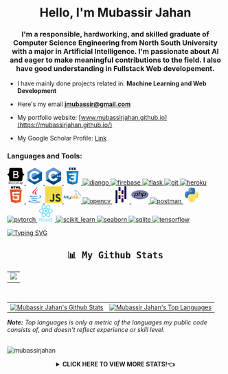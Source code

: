 <h1 align="center">Hello, I'm Mubassir Jahan</h1>
<h3 align="center">I'm a responsible, hardworking, and skilled graduate of Computer Science Engineering from North South University with a major in Artificial Intelligence. I'm passionate about AI and eager to make meaningful contributions to the field. I also have good understanding in Fullstack Web developement.</h3>

<!-- - I have mostly done projects in: **Pytorch, Django, Python** -->
- I have mainly done projects related in: **Machine Learning and Web Development**

- Here's my email **jmubassir@gmail.com**

- My portfolio website: [www.mubassirjahan.github.io](https://mubassirjahan.github.io/)

- My Google Scholar Profile: [Link](https://scholar.google.com/citations?view_op=list_works&hl=en&user=6AqxyA8AAAAJ&gmla=AJ1KiT0ETZOhTphH79mUQFzFzv3mFhrHGozqQnl0swOb-VkEXWVfPWWCg3oKGC53avq7Bkzy2HRv5IHA2Mf2C-7iRetwH6XVf2bkE-c2oXnxjNxi5FxKHm8)


<h3 align="left">Languages and Tools:</h3>
<p align="left"> <a href="https://getbootstrap.com" target="_blank" rel="noreferrer"> <img src="https://raw.githubusercontent.com/devicons/devicon/master/icons/bootstrap/bootstrap-plain-wordmark.svg" alt="bootstrap" width="40" height="40"/> </a> <a href="https://www.cprogramming.com/" target="_blank" rel="noreferrer"> <img src="https://raw.githubusercontent.com/devicons/devicon/master/icons/c/c-original.svg" alt="c" width="40" height="40"/> </a> <a href="https://www.w3schools.com/cpp/" target="_blank" rel="noreferrer"> <img src="https://raw.githubusercontent.com/devicons/devicon/master/icons/cplusplus/cplusplus-original.svg" alt="cplusplus" width="40" height="40"/> </a> <a href="https://www.w3schools.com/css/" target="_blank" rel="noreferrer"> <img src="https://raw.githubusercontent.com/devicons/devicon/master/icons/css3/css3-original-wordmark.svg" alt="css3" width="40" height="40"/> </a> <a href="https://www.djangoproject.com/" target="_blank" rel="noreferrer"> <img src="https://cdn.worldvectorlogo.com/logos/django.svg" alt="django" width="40" height="40"/> </a> <a href="https://firebase.google.com/" target="_blank" rel="noreferrer"> <img src="https://www.vectorlogo.zone/logos/firebase/firebase-icon.svg" alt="firebase" width="40" height="40"/> </a> <a href="https://flask.palletsprojects.com/" target="_blank" rel="noreferrer"> <img src="https://www.vectorlogo.zone/logos/pocoo_flask/pocoo_flask-icon.svg" alt="flask" width="40" height="40"/> </a> <a href="https://git-scm.com/" target="_blank" rel="noreferrer"> <img src="https://www.vectorlogo.zone/logos/git-scm/git-scm-icon.svg" alt="git" width="40" height="40"/> </a> <a href="https://heroku.com" target="_blank" rel="noreferrer"> <img src="https://www.vectorlogo.zone/logos/heroku/heroku-icon.svg" alt="heroku" width="40" height="40"/> </a> <a href="https://www.w3.org/html/" target="_blank" rel="noreferrer"> <img src="https://raw.githubusercontent.com/devicons/devicon/master/icons/html5/html5-original-wordmark.svg" alt="html5" width="40" height="40"/> </a> <a href="https://www.java.com" target="_blank" rel="noreferrer"> <img src="https://raw.githubusercontent.com/devicons/devicon/master/icons/java/java-original.svg" alt="java" width="40" height="40"/> </a> <a href="https://developer.mozilla.org/en-US/docs/Web/JavaScript" target="_blank" rel="noreferrer"> <img src="https://raw.githubusercontent.com/devicons/devicon/master/icons/javascript/javascript-original.svg" alt="javascript" width="40" height="40"/> </a> <a href="https://www.mysql.com/" target="_blank" rel="noreferrer"> <img src="https://raw.githubusercontent.com/devicons/devicon/master/icons/mysql/mysql-original-wordmark.svg" alt="mysql" width="40" height="40"/> </a> <a href="https://opencv.org/" target="_blank" rel="noreferrer"> <img src="https://www.vectorlogo.zone/logos/opencv/opencv-icon.svg" alt="opencv" width="40" height="40"/> </a> <a href="https://pandas.pydata.org/" target="_blank" rel="noreferrer"> <img src="https://raw.githubusercontent.com/devicons/devicon/2ae2a900d2f041da66e950e4d48052658d850630/icons/pandas/pandas-original.svg" alt="pandas" width="40" height="40"/> </a> <a href="https://www.php.net" target="_blank" rel="noreferrer"> <img src="https://raw.githubusercontent.com/devicons/devicon/master/icons/php/php-original.svg" alt="php" width="40" height="40"/> </a> <a href="https://postman.com" target="_blank" rel="noreferrer"> <img src="https://www.vectorlogo.zone/logos/getpostman/getpostman-icon.svg" alt="postman" width="40" height="40"/> </a> <a href="https://www.python.org" target="_blank" rel="noreferrer"> <img src="https://raw.githubusercontent.com/devicons/devicon/master/icons/python/python-original.svg" alt="python" width="40" height="40"/> </a> <a href="https://pytorch.org/" target="_blank" rel="noreferrer"> <img src="https://www.vectorlogo.zone/logos/pytorch/pytorch-icon.svg" alt="pytorch" width="40" height="40"/> </a> <a href="https://reactjs.org/" target="_blank" rel="noreferrer"> <img src="https://raw.githubusercontent.com/devicons/devicon/master/icons/react/react-original-wordmark.svg" alt="react" width="40" height="40"/> </a> <a href="https://scikit-learn.org/" target="_blank" rel="noreferrer"> <img src="https://upload.wikimedia.org/wikipedia/commons/0/05/Scikit_learn_logo_small.svg" alt="scikit_learn" width="40" height="40"/> </a> <a href="https://seaborn.pydata.org/" target="_blank" rel="noreferrer"> <img src="https://seaborn.pydata.org/_images/logo-mark-lightbg.svg" alt="seaborn" width="40" height="40"/> </a> <a href="https://www.sqlite.org/" target="_blank" rel="noreferrer"> <img src="https://www.vectorlogo.zone/logos/sqlite/sqlite-icon.svg" alt="sqlite" width="40" height="40"/> </a> <a href="https://www.tensorflow.org" target="_blank" rel="noreferrer"> <img src="https://www.vectorlogo.zone/logos/tensorflow/tensorflow-icon.svg" alt="tensorflow" width="40" height="40"/> </a> </p>


<!--

### Hi there 👋 
      I'm Mubassir Jahan.
		I am an engineering graduate from Computer Science and Engineering of North South University.
  		As well as an experienced software developer.
		Besides, I also worked as  a Researcher. I tend to take up new challenges and learn new skills.
		I love meeting new people, exchanging ideas, and spreading knowledge and positivity.


        - 📫 How to reach me: ... by Email: jmubassir@gmail.com

	-->


 
<!--
**mubassirjahan/mubassirjahan** is a ✨ _special_ ✨ repository because its `README.md` (this file) appears on your GitHub profile.

Here are some ideas to get you started:

- 🔭 I’m currently working on ...
- 🌱 I’m currently learning ...
- 👯 I’m looking to collaborate on ...
- 🤔 I’m looking for help with ...
- 💬 Ask me about ...
- 📫 How to reach me: ...
- 😄 Pronouns: ...
- ⚡ Fun fact: ...
-->
<!--
### 👋 Hi nice to see you 😊

- 🔭 I’m currently working on web devepment with django
- 🌱 I’m currently learning python and lot of things. I believe that everyday is a learning opportunity.
- 👯 I’m currently open for work and employment opportunities (remote)
- 🤔 I’m looking for help for python programming
- 💬 Ask me about any tech related stuff
- 📫 I am just one mail away - [   ]
- 😄 Pronouns: He/His & Happy
- ⚡ Fun fact: I love to travel, share idea and cook
- 🔧 Tools - VSCode, PyCharm, Docker on Lenevo 10th Gen i5 and Windows 10 64bit.

-->
<!--
## 💻 Tech Stack
![HTML5](https://img.shields.io/badge/html5-%23E34F26.svg?style=for-the-badge&logo=html5&logoColor=white)
![CSS3](https://img.shields.io/badge/css3-%231572B6.svg?style=for-the-badge&logo=css3&logoColor=white)
![Bootstrap](https://img.shields.io/badge/bootstrap-%23563D7C.svg?style=for-the-badge&logo=bootstrap&logoColor=white)
![TailwindCSS](https://img.shields.io/badge/tailwindcss-%2338B2AC.svg?style=for-the-badge&logo=tailwind-css&logoColor=white)
![SASS](https://img.shields.io/badge/SASS-hotpink.svg?style=for-the-badge&logo=SASS&logoColor=white)
![Django](https://img.shields.io/badge/django-%23092E20.svg?style=for-the-badge&logo=django&logoColor=white) 
![DjangoREST](https://img.shields.io/badge/DJANGO-REST-ff1709?style=for-the-badge&logo=django&logoColor=white&color=ff1709&labelColor=gray) 
![Next JS](https://img.shields.io/badge/Next-black?style=for-the-badge&logo=next.js&logoColor=white)
![LaTeX](https://img.shields.io/badge/latex-%23008080.svg?style=for-the-badge&logo=latex&logoColor=white)
![Canva](https://img.shields.io/badge/Canva-%2300C4CC.svg?style=for-the-badge&logo=Canva&logoColor=white)

-->
<!--///////////////////////////
<img align='right' src="https://media.giphy.com/media/l0HlTy9x8FZo0XO1i/giphy.gif" width="250">
-->
<!--
<h2>🏆 Github Profile Trophy</h2>
<img width=800 src="https://github-profile-trophy.vercel.app/?username=mushfiqur-rahman&column=9&theme=blueberry&no-frame=true"/>
-->

<!--
## 📟 GitHub Stats
<p align="left">
	<img width="49%" src="https://github-readme-stats.vercel.app/api?username=mushfiqur-rahman&show_icons=true&theme=blueberry" />
	<img width="49%" src="https://github-readme-streak-stats.herokuapp.com/?user=mushfiqur-rahman&theme=blueberry" />
</p>


![Top Langs](https://github-readme-stats.vercel.app/api/top-langs/?username=mushfiqur-rahman&layout=compact)
-->




<!--
<p align="center"> 
        <a href="https://twitter.com/mubassirjahan" target="blank">
                <img
                src="https://img.shields.io/twitter/follow/mubassirjahan?logo=twitter&style=for-the-badge"
                alt="mubassirjahan" />
        </a>
        <img src ="https://gpvc.arturio.dev/mubassirjahan" style="height: 28px">
</p>


-->
<!--

https://cdn.dribbble.com/users/2514124/screenshots/5474610/crypto6_3.gif
<img align="right" alt="Coding" width="400" src="https://cdn.dribbble.com/users/2514124/screenshots/5439070/media/03c817d98ada6ce36ce4b8a2b73f8705.gif">

<img align="right" alt="Coding" width="400" src="https://cdn.dribbble.com/users/2514124/screenshots/5474610/crypto6_3.gif">
-->
<!--
<h2>GitHub Stats</h2>
<p><img src="https://github-readme-stats.vercel.app/api?username=mubassirjahan&amp;show_icons=true" alt="GitHub Stats"></p>
<br>
-->
<!--
[![Typing SVG](https://readme-typing-svg.herokuapp.com?multiline=true&width=500&lines=Trying+to+be+an+Expert+Software+Developer.++++++++++)](https://git.io/typing-svg)
-->

[![Typing SVG](https://readme-typing-svg.herokuapp.com?multiline=true&width=500&lines=Nothing+is+impossible+for+those+who+will+try.++++++++++&&width=500)](https://git.io/typing-svg)
<!--
<h2>GitHub Stats</h2>
<a href=""> <img align="center" src="https://github-readme-stats-sigma-five.vercel.app/api/top-langs/?username=mubassirjahan&theme=react&line_height=40&hide=css"/> </a>
<be> -->


<!-- ALWAYS USE THIS ONE BECAUSE THIS IS THE BEST DESIGN I'VE EVER SEEN  SO SHOW UP YOUR BEST --------------------------------STARTS FROM HERE---->







  
<samp>
    <h2 align="center"> 📊 My Github Stats </h2>
</samp>
<p align="center">
    <table align="center">
        <tr>
            <td>
                <a href="https://git.io/streak-stats">
        <img src="https://streak-stats.demolab.com?user=mubassirjahan&theme=react&hide_border=true"></a>
            </td>
        </tr>
   </table>
</p>


<br/>
<table>
    <tr>
        <td>
            <a href="https://github.com/anuraghazra/github-readme-stats"><img alt="Mubassir Jahan's Github Stats" src="https://github-readme-stats.vercel.app/api?username=mubassirjahan&show_icons=true&count_private=true&theme=react&hide_border=true&bg_color=0D1117" />
            </a>
        </td>
        <td>
            <a href="https://github.com/anuraghazra/github-readme-stats"><img alt="Mubassir Jahan's Top Languages" src="https://github-readme-stats.vercel.app/api/top-langs/?username=mubassirjahan&langs_count=8.0&layout=compact&theme=react&hide_border=true&bg_color=0D1117" />
            </a>
        </td>
    </tr>
</table>
<em><b>Note:</b> Top languages is only a metric of the languages my public code consists of, and doesn't reflect experience or skill level.</em>
<br/>
<br/>













<!-- ALWAYS USE THIS ONE BECAUSE THIS IS THE BEST DESIGN I'VE EVER SEEN  SO SHOW UP YOUR BEST --------------------------------ENDS HERE---->


<!-- Best STATES--------------->

<!--
	Dhan
 <p align="center">
<a href="https://github.com/DenverCoder1/readme-typing-svg">
<img src="https://readme-typing-svg.herokuapp.com?lines=Aspiring+Software+Engineer;Open+Source+Contributor;Problem+Solver;Content+Creator;Tech+Enthusiast&center=true&width=500&height=50">
</a>
</p>

-->

<!--
<p><img align="center" src="https://github-readme-stats.vercel.app/api/top-langs?username=mubassirjahan&show_icons=true&locale=en&layout=compact" alt="mubassirjahan" /></p>
<p align="left"> <img src="https://komarev.com/ghpvc/?username=mubassirjahan&label=Profile%20views&color=0e75b6&style=flat" alt="mubassirjahan" /> </p>
-->

<!--
[![GitHub Streak](https://streak-stats.demolab.com/?user=mubassirjahan)](https://git.io/streak-stats)
-->

<!--
[![GitHub Streak](https://streak-stats.demolab.com?user=Denvercoder1&theme=rose-pine&hide_border=true)](https://git.io/streak-stats)
-->
<!--
<a href=""> <img align="center" src="https://github-readme-stats-sigma-five.vercel.app/api/top-langs/?username=mubassirjahan&theme=react&line_height=40&hide=css"/> </a>
-->
<!--     the old one -->
<!--
[![GitHub Streak](https://streak-stats.demolab.com?user=mubassirjahan&theme=rose-pine&hide_border=true)](https://git.io/streak-stats)
-->



<p align="left"> <img src="https://komarev.com/ghpvc/?username=mubassirjahan&label=Profile%20views&color=0e75b6&style=flat" alt="mubassirjahan" /> </p>




<details>
    <summary align="center"><b>CLICK HERE TO VIEW MORE STATS!👈</b></summary>


<samp>
    <h2 align="center"> 🚀 Languages and Tools</h2>
</samp>
  
<p align="center"> 
    <a href="https://www.w3schools.com/CPP/" target="_blank"> <img src="https://img.icons8.com/color/48/000000/c-plus-plus-logo.png" title="C++"/> </a>
    <a href="https://developer.mozilla.org/en-US/docs/Web/JavaScript" target="_blank"> <img src="https://img.icons8.com/color/48/000000/javascript.png" title="JavaScript"/> </a>
    <a href="https://www.programiz.com/python-programming" target="_blank"> <img src="https://img.icons8.com/color/48/000000/python.png" title="Python"/> </a>
    <a href="https://flutter.dev/" target="_blank"> <img src="https://img.icons8.com/color/48/000000/flask.png" title="Flask"/> </a> 
    <a href="https://flutter.dev/" target="_blank"> <img src="https://img.icons8.com/color/48/000000/django.png" title="Django"/> </a> 
    <a href="https://www.w3.org/html/" target="_blank"> <img src="https://img.icons8.com/color/48/000000/html-5.png" title="HTML"/> </a> 
    <a href="https://www.w3schools.com/css/" target="_blank"> <img src="https://img.icons8.com/color/48/000000/css3.png" title="CSS"/> </a> 
    <a href="https://www.w3schools.com/bootstrap/" target="_blank"> <img src="https://img.icons8.com/color/48/000000/bootstrap.png" title="Bootstrap"/> </a> 
    <a href="https://www.w3schools.com/mysql/" target="_blank"> <img src="https://img.icons8.com/color/48/000000/mysql-logo.png" title="MySQL"/> </a> 
    <a href="https://www.w3schools.com/css/" target="_blank"> <img src="https://cdn.icon-icons.com/icons2/2699/PNG/96/pytorch_logo_icon_169823.png" title="PyTorch"/> </a> 
    <a href="https://www.w3schools.com/css/" target="_blank"> <img src="https://img.icons8.com/color/48/000000/git.png" title="Git"/> </a> 
    <a href="https://www.w3schools.com/css/" target="_blank"> <img src="https://img.icons8.com/color/48/000000/ubuntu.png" title="Ubuntu"/> </a> 
</p>

<br/>

<a href="https://github.com/ashutosh00710/github-readme-activity-graph"><img title="Daily Contribution Frequency of Last 31 Days" alt="Mubassir Jahan's Activity Graph" src="https://github-readme-activity-graph.vercel.app/graph?username=mubassirjahan&bg_color=0D1117&color=5BCDEC&line=5BCDEC&point=FFFFFF&hide_border=true" /></a>
<br/>
<br/>

<p align="center">
<a href="https://github.com/DenverCoder1/readme-typing-svg">
<img src="https://readme-typing-svg.herokuapp.com?lines=Don't+Judge+a+book+by+it's+cover;Similarly+Never+Judge+a+person+based+on+his+Github+profile&center=true&width=900&height=50">
</a>
</p>

![Profile views](https://profile-counter.glitch.me/mubassirjahan/count.svg)
